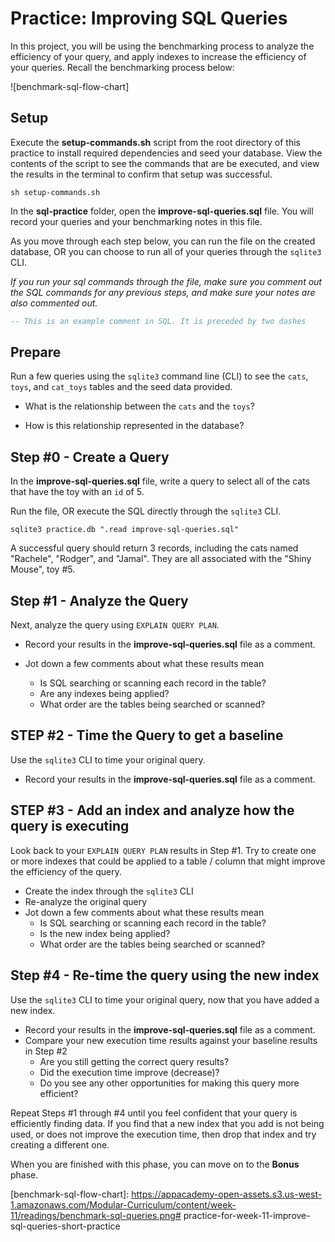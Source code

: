 # Practice: Improving SQL Queries

In this project, you will be using the benchmarking process to analyze the
efficiency of your query, and apply indexes to increase the efficiency of your
queries. Recall the benchmarking process below:

![benchmark-sql-flow-chart]

## Setup

Execute the __setup-commands.sh__ script from the root directory of this
practice to install required dependencies and seed your database. View the
contents of the script to see the commands that are be executed, and view the
results in the terminal to confirm that setup was successful.

```shell
sh setup-commands.sh
```

In the __sql-practice__ folder, open the __improve-sql-queries.sql__ file. You
will record your queries and your benchmarking notes in this file.

As you move through each step below, you can run the file on the created
database, OR you can choose to run all of your queries through the `sqlite3` CLI.

_If you run your sql commands through the file, make sure you comment out the SQL
commands for any previous steps, and make sure your notes are also commented
out._

```sql
-- This is an example comment in SQL. It is preceded by two dashes
```

## Prepare

Run a few queries using the `sqlite3` command line (CLI) to see the `cats`,
`toys`, and `cat_toys` tables and the seed data provided. 

- What is the relationship between the `cats` and the `toys`?

- How is this relationship represented in the database?

## Step #0 - Create a Query

In the __improve-sql-queries.sql__ file, write a query to select all of the cats
that have the toy with an `id` of 5. 

Run the file, OR execute the SQL directly through the `sqlite3` CLI. 

```shell
sqlite3 practice.db ".read improve-sql-queries.sql"
```

A successful query should return 3 records, including the cats named "Rachele",
"Rodger", and "Jamal". They are all associated with the "Shiny Mouse", toy #5.


## Step #1 - Analyze the Query

Next, analyze the query using `EXPLAIN QUERY PLAN`. 

- Record your results in the __improve-sql-queries.sql__ file as a comment.

- Jot down a few comments about what these results mean
  - Is SQL searching or scanning each record in the table?
  - Are any indexes being applied?
  - What order are the tables being searched or scanned?

## STEP #2 - Time the Query to get a baseline

Use the `sqlite3` CLI to time your original query.

- Record your results in the __improve-sql-queries.sql__ file as a comment.

## STEP #3 - Add an index and analyze how the query is executing

Look back to your `EXPLAIN QUERY PLAN` results in Step #1. Try to create one or
more indexes that could be applied to a table / column that might improve the
efficiency of the query.

- Create the index through the `sqlite3` CLI
- Re-analyze the original query
- Jot down a few comments about what these results mean
  - Is SQL searching or scanning each record in the table?
  - Is the new index being applied?
  - What order are the tables being searched or scanned?


## Step #4 - Re-time the query using the new index

Use the `sqlite3` CLI to time your original query, now that you have added a new
index.

- Record your results in the __improve-sql-queries.sql__ file as a comment.
- Compare your new execution time results against your baseline results in Step
  #2
  - Are you still getting the correct query results?
  - Did the execution time improve (decrease)?
  - Do you see any other opportunities for making this query more efficient?

Repeat Steps #1 through #4 until you feel confident that your query is
efficiently finding data. If you find that a new index that you add is not being
used, or does not improve the execution time, then drop that index and try
creating a different one.

When you are finished with this phase, you can move on to the **Bonus** phase.


[flow-chart-original]: https://app.diagrams.net/#G1yKkkv5O3AAFxioOJHTsxaNBrSo-5oW-H 
[benchmark-sql-flow-chart]: https://appacademy-open-assets.s3.us-west-1.amazonaws.com/Modular-Curriculum/content/week-11/readings/benchmark-sql-queries.png# practice-for-week-11-improve-sql-queries-short-practice
